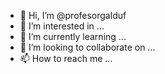 - 👋 Hi, I’m @profesorgalduf
- 👀 I’m interested in ...
- 🌱 I’m currently learning ...
- 💞️ I’m looking to collaborate on ...
- 📫 How to reach me ...

<!---
profesorgalduf/profesorgalduf is a ✨ special ✨ repository because its `README.md` (this file) appears on your GitHub profile.
You can click the Preview link to take a look at your changes.
--->
